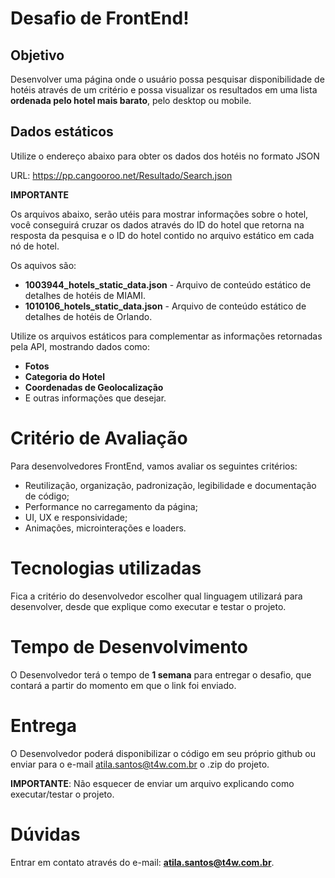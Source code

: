 # Desafio de FrontEnd!

## Objetivo
Desenvolver uma página onde o usuário possa pesquisar disponibilidade de hotéis através de um critério e possa visualizar os resultados em uma lista **ordenada pelo hotel mais barato**, pelo desktop ou mobile. 

## Dados estáticos
Utilize o endereço abaixo para obter os dados dos hotéis no formato JSON

URL: https://pp.cangooroo.net/Resultado/Search.json

**IMPORTANTE**

Os arquivos abaixo, serão utéis para mostrar informações sobre o hotel, você conseguirá cruzar os dados através do ID do hotel que retorna na resposta da pesquisa e o ID do hotel contido no arquivo estático em cada nó de hotel.

Os aquivos são: 
 - **1003944_hotels_static_data.json** - Arquivo de conteúdo estático de detalhes de hotéis de MIAMI. 
 - **1010106_hotels_static_data.json** - Arquivo de conteúdo estático de detalhes de hotéis de Orlando.

Utilize os arquivos estáticos para complementar as informações retornadas pela API, mostrando dados como:
 - **Fotos**
 - **Categoria do Hotel**
 - **Coordenadas de Geolocalização**
 - E outras informações que desejar.


# Critério de Avaliação
Para desenvolvedores FrontEnd, vamos avaliar os seguintes critérios:
 - Reutilização, organização, padronização, legibilidade e documentação de código;
 - Performance no carregamento da página;
 - UI, UX e responsividade;
 - Animações, microinterações e loaders.
 
# Tecnologias utilizadas
Fica a critério do desenvolvedor escolher qual linguagem utilizará para desenvolver, desde que explique como executar e testar o projeto.

# Tempo de Desenvolvimento
O Desenvolvedor terá o tempo de **1 semana** para entregar o desafio, que contará a partir do momento em que o link foi enviado.

# Entrega
O Desenvolvedor poderá disponibilizar o código em seu próprio github ou enviar para o e-mail atila.santos@t4w.com.br o .zip do projeto.

**IMPORTANTE**: Não esquecer de enviar um arquivo explicando como executar/testar o projeto.

# Dúvidas
Entrar em contato através do e-mail: **atila.santos@t4w.com.br**.
